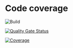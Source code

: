 # Code coverage

![Build](https://github.com/sazzad-eu/code-coverage/actions/workflows/gradle.yml/badge.svg)

[![Quality Gate Status](https://sonarcloud.io/api/project_badges/measure?project=sazzad-org-1_code-coverage&metric=alert_status)](https://sonarcloud.io/summary/new_code?id=sazzad-org-1_code-coverage)

[![Coverage](https://sonarcloud.io/api/project_badges/measure?project=sazzad-org-1_code-coverage&metric=coverage)](https://sonarcloud.io/summary/new_code?id=sazzad-org-1_code-coverage)

